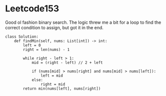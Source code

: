 # Leetcode153
Good ol fashion binary search. The logic threw me a bit for a loop to find the correct condition to assign, but got it in the end.


```
class Solution:
    def findMin(self, nums: List[int]) -> int:
        left = 0
        right = len(nums) - 1
        
        while right - left > 1:
            mid = (right - left) // 2 + left
            
            if (nums[mid] > nums[right] and nums[mid] > nums[left]): 
                left = mid 
            else:
                right = mid
        return min(nums[left], nums[right])
```